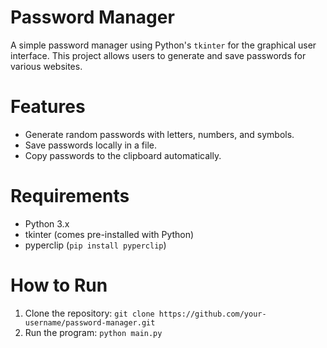 # Password Manager

A simple password manager using Python's `tkinter` for the graphical user interface. This project allows users to generate and save passwords for various websites.

# Features
- Generate random passwords with letters, numbers, and symbols.
- Save passwords locally in a file.
- Copy passwords to the clipboard automatically.

# Requirements
- Python 3.x
- tkinter (comes pre-installed with Python)
- pyperclip (`pip install pyperclip`)

# How to Run
1. Clone the repository: `git clone https://github.com/your-username/password-manager.git`
2. Run the program: `python main.py`
